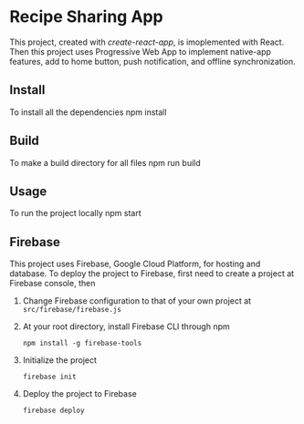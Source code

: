 # Recipe Sharing App
This project, created with *create-react-app*, is imoplemented with React. Then this project uses Progressive Web App to implement native-app features, add to home button, push notification, and offline synchronization. 

## Install
To install all the dependencies 
    npm install

## Build
To make a build directory for all files
    npm run build

## Usage
To run the project locally
    npm start

## Firebase

This project uses Firebase, Google Cloud Platform, for hosting and database. To deploy the project to Firebase, first need to create a project at Firebase console, then

1. Change Firebase configuration to that of your own project at `src/firebase/firebase.js`

2. At your root directory, install Firebase CLI through npm

    ```
    npm install -g firebase-tools    
    ```

3. Initialize the project 

    ```
    firebase init    
    ```

4. Deploy the project to Firebase 

    ```
    firebase deploy    
    ```
